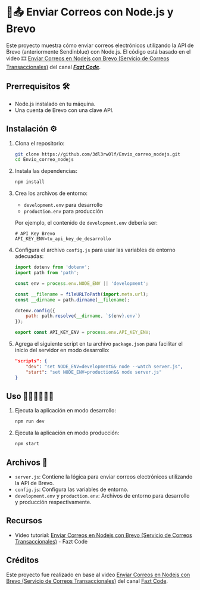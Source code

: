 # 📧📤 Enviar Correos con Node.js y Brevo

Este proyecto muestra cómo enviar correos electrónicos utilizando la API de Brevo (anteriormente Sendinblue) con Node.js. El código está basado en el video 🎞️ [Enviar Correos en Nodejs con Brevo (Servicio de Correos Transaccionales)](https://youtu.be/7tpco9Fplsg?si=jgPmfJbqLg9n5ZIE) del canal ***[Fazt Code](https://www.youtube.com/@FaztCode)***.

## Prerrequisitos 🛠️

- Node.js instalado en tu máquina.
- Una cuenta de Brevo con una clave API.

## Instalación ⚙️

1. Clona el repositorio:

    ```bash
    git clone https://github.com/3dl3rw0lf/Envio_correo_nodejs.git
    cd Envio_correo_nodejs
    ```

2. Instala las dependencias:

    ```bash
    npm install
    ```

3. Crea los archivos de entorno:

    - `development.env` para desarrollo
    - `production.env` para producción

    Por ejemplo, el contenido de `development.env` debería ser:

    ```env
    # API Key Brevo
    API_KEY_ENV=tu_api_key_de_desarrollo
    ```

4. Configura el archivo `config.js` para usar las variables de entorno adecuadas:

    ```javascript
    import dotenv from 'dotenv';
    import path from 'path';

    const env = process.env.NODE_ENV || 'development';

    const __filename = fileURLToPath(import.meta.url);
    const __dirname = path.dirname(__filename);

    dotenv.config({
        path: path.resolve(__dirname, `${env}.env`)
    });

    export const API_KEY_ENV = process.env.API_KEY_ENV;
    ```

5. Agrega el siguiente script en tu archivo `package.json` para facilitar el inicio del servidor en modo desarrollo:

    ```json
    "scripts": {
        "dev": "set NODE_ENV=development&& node --watch server.js",
        "start": "set NODE_ENV=production&& node server.js"
    }
    ```

## Uso 👨🏽‍💻👩🏽‍💻

1. Ejecuta la aplicación en modo desarrollo:

    ```bash
    npm run dev
    ```

2. Ejecuta la aplicación en modo producción:

    ```bash
    npm start
    ```

## Archivos 📁

- `server.js`: Contiene la lógica para enviar correos electrónicos utilizando la API de Brevo.
- `config.js`: Configura las variables de entorno.
- `development.env` y `production.env`: Archivos de entorno para desarrollo y producción respectivamente.

## Recursos

- Video tutorial: [Enviar Correos en Nodejs con Brevo (Servicio de Correos Transaccionales)](https://youtu.be/7tpco9Fplsg?si=jgPmfJbqLg9n5ZIE) - Fazt Code

## Créditos

Este proyecto fue realizado en base al video [Enviar Correos en Nodejs con Brevo (Servicio de Correos Transaccionales)](https://youtu.be/7tpco9Fplsg?si=jgPmfJbqLg9n5ZIE) del canal [Fazt Code](https://www.youtube.com/@FaztCode).
